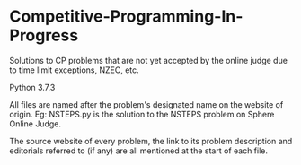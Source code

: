 # Competitive-Programming-In-Progress
Solutions to CP problems that are not yet accepted by the online judge due to time limit exceptions, NZEC, etc. 

Python 3.7.3

All files are named after the problem's designated name on the website of origin. Eg: NSTEPS.py is the solution to the NSTEPS problem on Sphere Online Judge.

The source website of every problem, the link to its problem description and editorials referred to (if any) are all mentioned at the start of each file.
